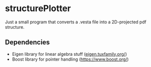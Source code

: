 # structurePlotter

Just a small program that converts a .vesta file into a 2D-projected pdf structure.

## Dependencies

- Eigen library for linear algebra stuff ([eigen.tuxfamily.org/](https://eigen.tuxfamily.org/index.php?title=Main_Page))
- Boost library for pointer handling (https://www.boost.org/)
